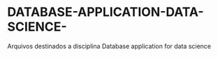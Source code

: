 # DATABASE-APPLICATION-DATA-SCIENCE-
Arquivos destinados a disciplina Database application for data science
